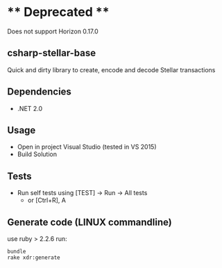 # ** Deprecated **
Does not support Horizon 0.17.0

## csharp-stellar-base
Quick and dirty library to create, encode and decode Stellar transactions


## Dependencies
- .NET 2.0

## Usage
- Open in project Visual Studio (tested in VS 2015)
- Build Solution

## Tests
- Run self tests using [TEST] -> Run -> All tests
	- or [Ctrl+R], A

## Generate code (LINUX commandline)
use ruby > 2.2.6 
run:
``` 
bundle
rake xdr:generate
```
